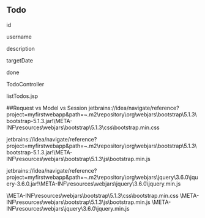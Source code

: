 ## Todo

id

username

description

targetDate

done


TodoController

listTodos.jsp

##Request vs Model vs Session
jetbrains://idea/navigate/reference?project=myfirstwebapp&path=~\.m2\repository\org\webjars\bootstrap\5.1.3\bootstrap-5.1.3.jar!\META-INF\resources\webjars\bootstrap\5.1.3\css\bootstrap.min.css

jetbrains://idea/navigate/reference?project=myfirstwebapp&path=~\.m2\repository\org\webjars\bootstrap\5.1.3\bootstrap-5.1.3.jar!\META-INF\resources\webjars\bootstrap\5.1.3\js\bootstrap.min.js

jetbrains://idea/navigate/reference?project=myfirstwebapp&path=~\.m2\repository\org\webjars\jquery\3.6.0\jquery-3.6.0.jar!\META-INF\resources\webjars\jquery\3.6.0\jquery.min.js

\META-INF\resources\webjars\bootstrap\5.1.3\css\bootstrap.min.css
\META-INF\resources\webjars\bootstrap\5.1.3\js\bootstrap.min.js
\META-INF\resources\webjars\jquery\3.6.0\jquery.min.js